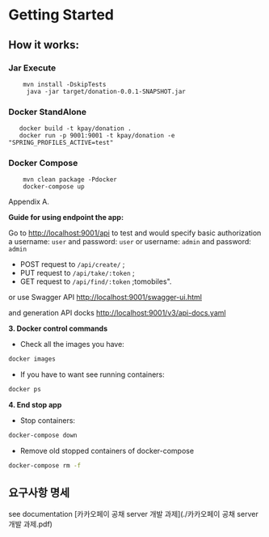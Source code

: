 # Getting Started


## How it works: 
### Jar Execute 
```
    mvn install -DskipTests
     java -jar target/donation-0.0.1-SNAPSHOT.jar
```
### Docker StandAlone 
```
   docker build -t kpay/donation .
   docker run -p 9001:9001 -t kpay/donation -e "SPRING_PROFILES_ACTIVE=test"
```
### Docker Compose

```
    mvn clean package -Pdocker  
    docker-compose up
```


Appendix A.

**Guide for using endpoint the app:**

Go to [http://localhost:9001/api](http://localhost:9001/api) to test and would specify basic authorization a username: `user` and password: `user` or username: `admin` and password: `admin`
* POST request to `/api/create/` ;
* PUT request to `/api/take/:token` ;
* GET request to `/api/find/:token` ;tomobiles".

or use Swagger API [http://localhost:9001/swagger-ui.html](http://localhost:9001/swagger-ui.html)

and generation API docks [http://localhost:9001/v3/api-docs.yaml](http://localhost:9001/v3/api-docs.yaml)

**3. Docker control commands**
* Check all the images you have:
```bash
docker images
```
* If you have to want see running containers:
```bash
docker ps
```
**4. End stop app**
*  Stop containers:
```bash
docker-compose down
```
* Remove old stopped containers of docker-compose
```bash
docker-compose rm -f
```


## 요구사항 명세
see documentation [카카오페이 공채 server 개발 과제](./카카오페이 공채 server 개발 과제.pdf)